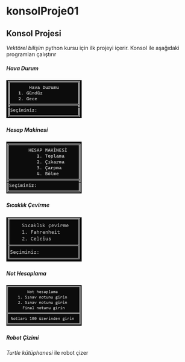 # konsolProje01
<h2>Konsol Projesi</h2>
<p><i>Vektörel bilişim</i> python kursu için ilk projeyi içerir. Konsol ile aşağıdaki programları çalıştırır </p>
<h5><i>Hava Durum</i></h5>
<img src="./tanitim/02_proje01_hava.png" width='200' />
<h5><i>Hesap Makinesi</i></h5>
<img src="./tanitim/02_proje01_hesap.png" width='200' />
<h5><i>Sıcaklık Çevirme</i></h5>
<img src="./tanitim/sicaklikCevirme_proje01.png" width='200' />
<h5><i>Not Hesaplama</i></h5>
<img src="./tanitim/notHesaplama_proje01.png" width='200' />
<h5><i>Robot Çizimi</i></h5>
<p><em>Turtle kütüphanesi</em> ile <stront>robot</strong> çizer</p>
